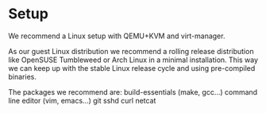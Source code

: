 Setup
======

We recommend a Linux setup with QEMU+KVM and virt-manager.

As our guest Linux distribution we recommend a rolling release distribution
like OpenSUSE Tumbleweed or Arch Linux in a minimal installation. This way
we can keep up with the stable Linux release cycle and using pre-compiled
binaries.

The packages we recommend are:
        build-essentials (make, gcc...)
        command line editor (vim, emacs...)
        git
        sshd
        curl
        netcat

